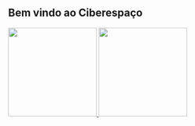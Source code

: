 ## Bem vindo ao Ciberespaço ##
                                     
                                                                                          
 <div>
  <a href="https://github.com/1TrashStar23">
  <img height="180em" src="https://github-readme-stats.vercel.app/api?username=Alexandre-Tortoza&show_icons=true&theme=radical&include_all_commits=true&count_private=true"/>
  <img height="180em" src="https://github-readme-stats.vercel.app/api/top-langs/?username=Alexandre-Tortoza&layout=compact&langs_count=7&theme=radical"/>
</div>

